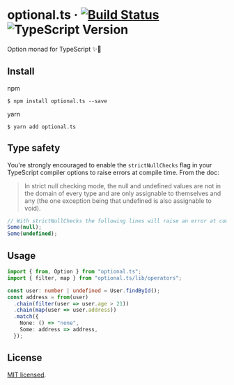 # optional.ts &middot; [![Build Status](https://travis-ci.com/kevinpollet/monatic.svg?token=tSMJcyr4W5f93JMvoe6S&branch=master)](https://travis-ci.com/kevinpollet/monatic) ![TypeScript Version](https://img.shields.io/badge/TypeScript-3.x-blue.svg)

Option monad for TypeScript ✨🎉

## Install

npm

```shell
$ npm install optional.ts --save
```

yarn

```shell
$ yarn add optional.ts
```

## Type safety

You're strongly encouraged to enable the `strictNullChecks` flag in your TypeScript compiler options to raise errors at compile time. From the doc:

> In strict null checking mode, the null and undefined values are not in the domain of every type and are only assignable to themselves and any (the one exception being that undefined is also assignable to void).

```ts
// With strictNullChecks the following lines will raise an error at compile time instead
Some(null);
Some(undefined);
```

## Usage

```ts
import { from, Option } from "optional.ts";
import { filter, map } from "optional.ts/lib/operators";

const user: number | undefined = User.findById();
const address = from(user)
  .chain(filter(user => user.age > 21))
  .chain(map(user => user.address))
  .match({
    None: () => "none",
    Some: address => address,
  });
```

## License

[MIT licensed](./LICENSE.md).

[1]: https://www.typescriptlang.org/docs/handbook/compiler-options.html
